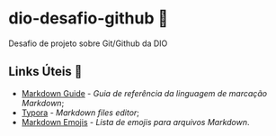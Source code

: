 # dio-desafio-github :diamond_shape_with_a_dot_inside:
Desafio de projeto sobre Git/Github da DIO

## Links Úteis :link:
- [Markdown Guide](https://www.markdownguide.org/) - *Guia de referência da linguagem de marcação Markdown*;
- [Typora](https://typora.io/) - *Markdown files editor*;
- [Markdown Emojis](https://dev.to/nikolab/complete-list-of-github-markdown-emoji-markup-5aia) - *Lista de emojis para arquivos Markdown*.